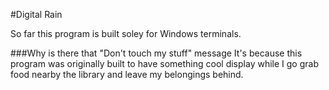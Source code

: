 #Digital Rain

So far this program is built soley for Windows terminals.

###Why is there that "Don't touch my stuff" message
It's because this program was originally built to have something cool
display while I go grab food nearby the library and leave my belongings
behind.
